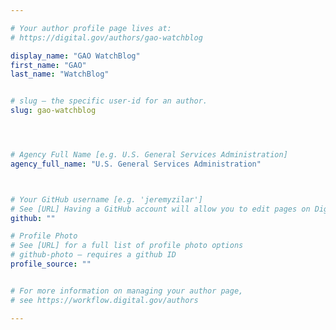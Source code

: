 ```yaml
---

# Your author profile page lives at:
# https://digital.gov/authors/gao-watchblog

display_name: "GAO WatchBlog"
first_name: "GAO"
last_name: "WatchBlog"


# slug — the specific user-id for an author.
slug: gao-watchblog




# Agency Full Name [e.g. U.S. General Services Administration]
agency_full_name: "U.S. General Services Administration"



# Your GitHub username [e.g. 'jeremyzilar']
# See [URL] Having a GitHub account will allow you to edit pages on DigitalGov. The image used in your GitHub account can also be used to populate your digital.gov profile photo.
github: ""

# Profile Photo
# See [URL] for a full list of profile photo options
# github-photo — requires a github ID
profile_source: ""


# For more information on managing your author page,
# see https://workflow.digital.gov/authors

---
```

